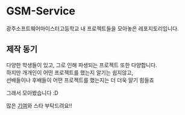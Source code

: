 # GSM-Service
광주소프트웨어마이스터고등학교 내 프로젝트들을 모아놓은 레포지토리입니다.  

## 제작 동기
다양한 학생들이 있고, 그로 인해 파생되는 프로젝트 또한 다양합니다.  
하지만 개개인이 어떤 프로젝트를 했는지 알기는 쉽지않고,  
선배들이나 후배들이 어떤 프로젝트를 했는지는 더 더욱 알기 힘들죠  

그래서 모아봤습니다 :D

많은 [기여](/contribute)와 스타 부탁드려요!!

<comment />
